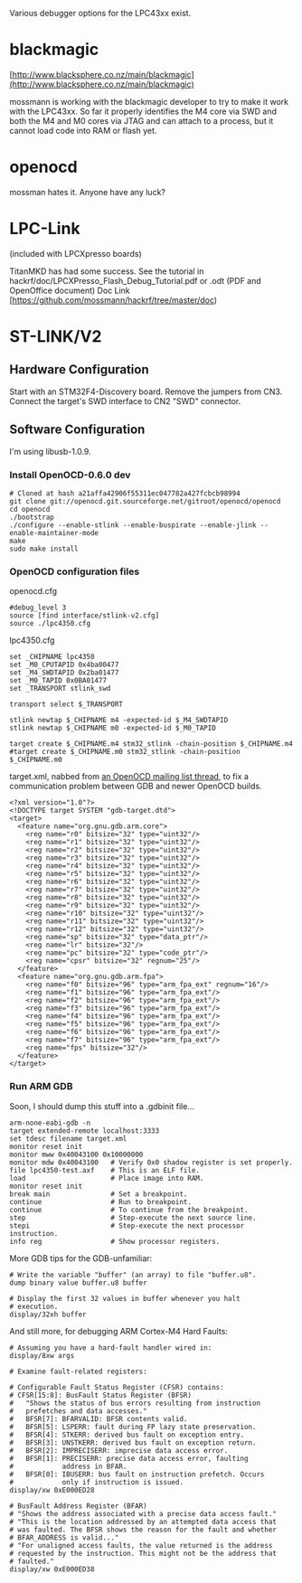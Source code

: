 Various debugger options for the LPC43xx exist.

# blackmagic

[http://www.blacksphere.co.nz/main/blackmagic](http://www.blacksphere.co.nz/main/blackmagic)

mossmann is working with the blackmagic developer to try to make it work with the LPC43xx. So far it properly identifies the M4 core via SWD and both the M4 and M0 cores via JTAG and can attach to a process, but it cannot load code into RAM or flash yet.

# openocd

mossman hates it. Anyone have any luck?

# LPC-Link

(included with LPCXpresso boards)

TitanMKD has had some success.
See the tutorial in hackrf/doc/LPCXPresso_Flash_Debug_Tutorial.pdf or .odt (PDF and OpenOffice document)
Doc Link [https://github.com/mossmann/hackrf/tree/master/doc)

# ST-LINK/V2

## Hardware Configuration

Start with an STM32F4-Discovery board. Remove the jumpers from CN3. Connect the target's SWD interface to CN2 "SWD" connector.

## Software Configuration

I'm using libusb-1.0.9.

### Install OpenOCD-0.6.0 dev

    # Cloned at hash a21affa42906f55311ec047782a427fcbcb98994
    git clone git://openocd.git.sourceforge.net/gitroot/openocd/openocd
    cd openocd
    ./bootstrap
    ./configure --enable-stlink --enable-buspirate --enable-jlink --enable-maintainer-mode
    make
    sudo make install

### OpenOCD configuration files

openocd.cfg

    #debug_level 3
    source [find interface/stlink-v2.cfg]
    source ./lpc4350.cfg

lpc4350.cfg

    set _CHIPNAME lpc4350
    set _M0_CPUTAPID 0x4ba00477
    set _M4_SWDTAPID 0x2ba01477
    set _M0_TAPID 0x0BA01477
    set _TRANSPORT stlink_swd

    transport select $_TRANSPORT

    stlink newtap $_CHIPNAME m4 -expected-id $_M4_SWDTAPID
    stlink newtap $_CHIPNAME m0 -expected-id $_M0_TAPID

    target create $_CHIPNAME.m4 stm32_stlink -chain-position $_CHIPNAME.m4
    #target create $_CHIPNAME.m0 stm32_stlink -chain-position $_CHIPNAME.m0

target.xml, nabbed from [an OpenOCD mailing list thread](http://www.mail-archive.com/openocd-development@lists.berlios.de/msg18182.html), to fix a communication problem between GDB and newer OpenOCD builds.

    <?xml version="1.0"?>
    <!DOCTYPE target SYSTEM "gdb-target.dtd">
    <target>
      <feature name="org.gnu.gdb.arm.core">
        <reg name="r0" bitsize="32" type="uint32"/>
        <reg name="r1" bitsize="32" type="uint32"/>
        <reg name="r2" bitsize="32" type="uint32"/>
        <reg name="r3" bitsize="32" type="uint32"/>
        <reg name="r4" bitsize="32" type="uint32"/>
        <reg name="r5" bitsize="32" type="uint32"/>
        <reg name="r6" bitsize="32" type="uint32"/>
        <reg name="r7" bitsize="32" type="uint32"/>
        <reg name="r8" bitsize="32" type="uint32"/>
        <reg name="r9" bitsize="32" type="uint32"/>
        <reg name="r10" bitsize="32" type="uint32"/>
        <reg name="r11" bitsize="32" type="uint32"/>
        <reg name="r12" bitsize="32" type="uint32"/>
        <reg name="sp" bitsize="32" type="data_ptr"/>
        <reg name="lr" bitsize="32"/>
        <reg name="pc" bitsize="32" type="code_ptr"/>
        <reg name="cpsr" bitsize="32" regnum="25"/>
      </feature>
      <feature name="org.gnu.gdb.arm.fpa">
        <reg name="f0" bitsize="96" type="arm_fpa_ext" regnum="16"/>
        <reg name="f1" bitsize="96" type="arm_fpa_ext"/>
        <reg name="f2" bitsize="96" type="arm_fpa_ext"/>
        <reg name="f3" bitsize="96" type="arm_fpa_ext"/>
        <reg name="f4" bitsize="96" type="arm_fpa_ext"/>
        <reg name="f5" bitsize="96" type="arm_fpa_ext"/>
        <reg name="f6" bitsize="96" type="arm_fpa_ext"/>
        <reg name="f7" bitsize="96" type="arm_fpa_ext"/>
        <reg name="fps" bitsize="32"/>
      </feature>
    </target>



### Run ARM GDB

Soon, I should dump this stuff into a .gdbinit file...

    arm-none-eabi-gdb -n
    target extended-remote localhost:3333
    set tdesc filename target.xml
    monitor reset init
    monitor mww 0x40043100 0x10000000
    monitor mdw 0x40043100   # Verify 0x0 shadow register is set properly.
    file lpc4350-test.axf    # This is an ELF file.
    load                     # Place image into RAM.
    monitor reset init
    break main               # Set a breakpoint.
    continue                 # Run to breakpoint.
    continue                 # To continue from the breakpoint.
    step                     # Step-execute the next source line.
    stepi                    # Step-execute the next processor instruction.
    info reg                 # Show processor registers.

More GDB tips for the GDB-unfamiliar:

    # Write the variable "buffer" (an array) to file "buffer.u8".
    dump binary value buffer.u8 buffer

    # Display the first 32 values in buffer whenever you halt
    # execution.
    display/32xh buffer

And still more, for debugging ARM Cortex-M4 Hard Faults:

    # Assuming you have a hard-fault handler wired in:
    display/8xw args
    
    # Examine fault-related registers:

    # Configurable Fault Status Register (CFSR) contains:
    # CFSR[15:8]: BusFault Status Register (BFSR)
    #   "Shows the status of bus errors resulting from instruction
    #   prefetches and data accesses."
    #   BFSR[7]: BFARVALID: BFSR contents valid.
    #   BFSR[5]: LSPERR: fault during FP lazy state preservation.
    #   BFSR[4]: STKERR: derived bus fault on exception entry.
    #   BFSR[3]: UNSTKERR: derived bus fault on exception return.
    #   BFSR[2]: IMPRECISERR: imprecise data access error.
    #   BFSR[1]: PRECISERR: precise data access error, faulting
    #            address in BFAR.
    #   BFSR[0]: IBUSERR: bus fault on instruction prefetch. Occurs
    #            only if instruction is issued.
    display/xw 0xE000ED28

    # BusFault Address Register (BFAR)
    # "Shows the address associated with a precise data access fault."
    # "This is the location addressed by an attempted data access that
    # was faulted. The BFSR shows the reason for the fault and whether
    # BFAR_ADDRESS is valid..."
    # "For unaligned access faults, the value returned is the address
    # requested by the instruction. This might not be the address that
    # faulted."
    display/xw 0xE000ED38